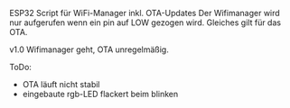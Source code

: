 ESP32 Script für WiFi-Manager inkl. OTA-Updates
Der Wifimanager wird nur aufgerufen wenn ein pin auf LOW gezogen wird.
Gleiches gilt für das OTA.

v1.0 Wifimanager geht, OTA unregelmäßig.

ToDo:
- OTA läuft nicht stabil
- eingebaute rgb-LED flackert beim blinken
